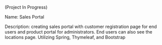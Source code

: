 (Project In Progress)

Name: Sales Portal 

Description: creating sales portal with customer registration page for end users and product portal for administrators. End users can also see the locations page. Utilizing Spring, Thymeleaf, and Bootstrap

